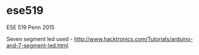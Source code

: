 # ese519
ESE 519 Penn 2015 


Seven segment led used - http://www.hacktronics.com/Tutorials/arduino-and-7-segment-led.html

